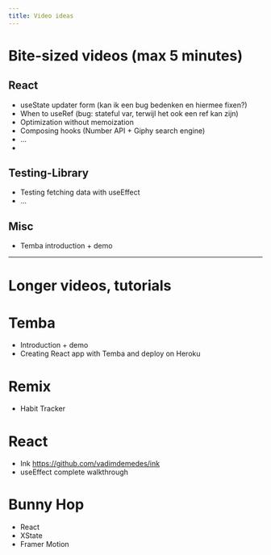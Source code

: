 ```yaml
---
title: Video ideas
---
```

# Bite-sized videos (max 5 minutes)

## React
* useState updater form (kan ik een bug bedenken en hiermee fixen?)
* When to useRef (bug: stateful var, terwijl het ook een ref kan zijn)
* Optimization without memoization
* Composing hooks (Number API + Giphy search engine)
* ...
* 
## Testing-Library
* Testing fetching data with useEffect
* ...

## Misc
* Temba introduction + demo

---

# Longer videos, tutorials

# Temba
* Introduction + demo
* Creating React app with Temba and deploy on Heroku

# Remix

* Habit Tracker

# React

* Ink https://github.com/vadimdemedes/ink
* useEffect complete walkthrough

# Bunny Hop

* React
* XState
* Framer Motion
